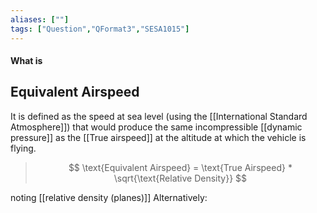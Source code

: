 ```yaml
---
aliases: [""]
tags: ["Question","QFormat3","SESA1015"]
---
```


#### What is
## Equivalent Airspeed

It is defined as the speed at sea level (using the [[International Standard Atmosphere]]) that would produce the same incompressible [[dynamic pressure]] as the [[True airspeed]] at the altitude at which the vehicle is flying.

> $$ \text{Equivalent Airspeed} = \text{True Airspeed} * \sqrt{\text{Relative Density}} $$

noting [[relative density (planes)]]
Alternatively:
